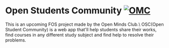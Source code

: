 # Open Students Community [![OMC](http://www.openmindsclub.net/images/favicon.png)](http://www.openmindsclub.net/)
This is an upcoming FOS project made by the Open Minds Club.\\ 
OSC(Open Student Community) is a web app that'll help students share their works, find courses in any different study subject and find help to resolve their problems.